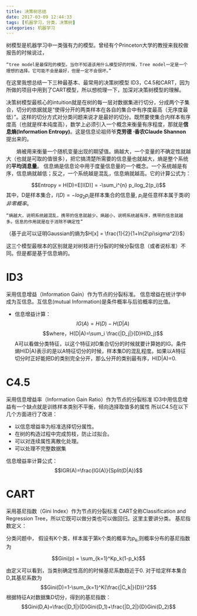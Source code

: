 ```yaml
---
title: 决策树总结
date: 2017-03-09 12:44:33
tags: [机器学习，分类，决策树]
categories: 机器学习
---
```

树模型是机器学习中一类强有力的模型。曾经有个Princeton大学的教授来我校做报告的时候说过，

    “tree model是最保险的模型。当你不知道该用什么模型好的时候，Tree model一定是一个理想的选择。它可能不会是最好，但是一定不会很坏。”

在这里我想总结一下三种最基本、最常用的决策树模型 ID3，C4.5和CART，因为所做的项目中用到了CART模型，所以想梳理一下，加深对决策树模型的理解。

决策树模型最核心的intuition就是在树的每一层对数据集进行切分，分成两个子集合，切分的依据就是“使得分开的两类样本在各自的集合中有序度最高（无序度最低）”。这样的切分方式对分类问题来说才是最好的切分。既然要使集合内样本有序度高（也就是样本纯度高），数学上必须引入一个概念来衡量有序程度，那就是**信息熵(Information Entropy)**。这是信息论祖师爷**克劳德 ⋅香农Claude Shannon**提出来的。

　　熵被用来衡量一个随机变量出现的期望值。熵越大，一个变量的不确定性就越大（也就是可取的值很多），把它搞清楚所需要的信息量也就越大，熵是整个系统的**平均消息量**。 信息熵是信息论中用于度量信息量的一个概念。一个系统越是有序，信息熵就越低；反之，一个系统越是混乱，信息熵就越高。它的计算公式为：

$$Entropy = H(D)=E[I(D)] = -\sum_i^{n} p_ilog_2(p_i)$$
其中，D是样本集合，$I(D)=-log_2p_i$是样本集合的信息量, $p_i$是任意样本属于类i的*非零概率*。

    “熵越大，说明系统越混乱，携带的信息就越少。熵越小，说明系统越有序，携带的信息就越多。信息的作用就是在于消除不确定性”
（基于此可以证明Gaussian的熵为$H[x] = \frac{1}{2}{1+ln(2\pi\sigma^2)}$）

这三个模型最根本的区别就是对树枝进行分裂的时候分裂信息（或者说标准）不同。但是都是基于信息熵的。

# ID3
采用信息增益（Information Gain）作为节点的分裂标准。
信息增益在统计学中成为互信息。互信息(mutual Information)是条件概率与后验概率的比值。
- 信息增益计算：
 $$IG(A) = H(D)-H(D|A)$$
 $$where，H(D|A)=\sum_i \frac{|D_j|}{D}H(D_j)$$
 A可以看做分类特征，以这个特征对D集合切分的时候就要计算她的IG。条件熵H(D|A)表示的是以A特征切分的时候，样本集D的混乱程度。如果以A特征切分时正好能把D的类别完全分开，那么分开的类别最有序，H(D|A)=0.


# C4.5
采用信息增益率（Information Gain Ratio）作为节点的分裂标准
ID3中用信息增益有一个缺点就是训练样本类别不平衡，倾向选择取值多的属性
所以C4.5在以下几个方面进行了改进：
- 以信息增益率为标准选择切分属性。
- 在树的构造过程中完成剪枝，防止过拟合。
- 可以对连续属性离散化处理。
- 可以处理不完整数据集

信息增益率计算公式：
$$IGR(A)=\frac{IG(A)}{Split(D|A)}$$
# CART
采用基尼指数（Gini Index）作为节点的分裂标准
CART全称Classification and Regression Tree，所以它既可以做分类也可以做回归。这里主要讲分类。
基尼指数定义：

分类问题中， 假设有K个类，样本属于第k个类的概率为$p_k$,则概率分布的基尼指数为

$$Gini(p) = \sum_{k=1}^Kp_k(1-p_k)$$

由定义可以看到，当类别确定性高的的时候基尼系数趋近于0.
对于给定样本集合D,其基尼系数为
$$Gini(D)=1-\sum_{k=1}^K(\frac{|C_k|}{D})^2$$
根据特征A对数据集D切分，得到的基尼指数：
$$Gini(D,A)=\frac{|D_1|}{D}Gini(D_1)+\frac{|D_2|}{D}Gini(D_2)$$
